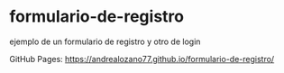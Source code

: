 # formulario-de-registro
ejemplo de un formulario de registro y otro de login

GitHub Pages: 
https://andrealozano77.github.io/formulario-de-registro/
